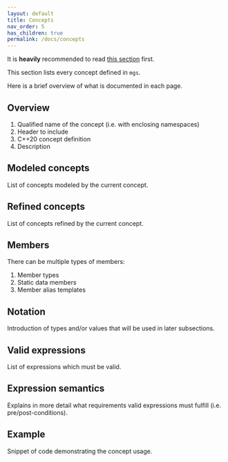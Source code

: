 ```yaml
---
layout: default
title: Concepts
nav_order: 5
has_children: true
permalink: /docs/concepts
---
```


It is **heavily** recommended to read [this section](/docs/prerequisites) first.

This section lists every concept defined in `mgs`.

Here is a brief overview of what is documented in each page.

## Overview

1. Qualified name of the concept (i.e. with enclosing namespaces)
1. Header to include
1. C++20 concept definition
1. Description

## Modeled concepts

List of concepts modeled by the current concept.

## Refined concepts

List of concepts refined by the current concept.

## Members

There can be multiple types of members:

1. Member types
1. Static data members
1. Member alias templates

## Notation

Introduction of types and/or values that will be used in later subsections.

## Valid expressions

List of expressions which must be valid.

## Expression semantics

Explains in more detail what requirements valid expressions must fulfill (i.e. pre/post-conditions).

## Example

Snippet of code demonstrating the concept usage.
